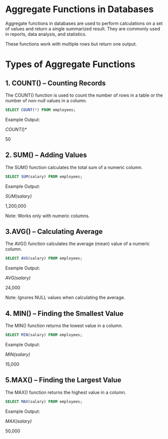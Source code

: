 # Aggregate Functions in Databases

Aggregate functions in databases are used to perform calculations on a set of values and return a single summarized result. They are commonly used in reports, data analysis, and statistics.

These functions work with multiple rows but return one output.

# Types of Aggregate Functions

## 1. COUNT() – Counting Records

The COUNT() function is used to count the number of rows in a table or the number of non-null values in a column.


```sql
SELECT COUNT(*) FROM employees;
```

Example Output:

*COUNT(*)*

50

## 2. SUM() – Adding Values
The SUM() function calculates the total sum of a numeric column.



 ```sql
SELECT SUM(salary) FROM employees;
```
Example Output:

*SUM(salary)*

1,200,000

Note: Works only with numeric columns.

## 3.AVG() – Calculating Average
The AVG() function calculates the average (mean) value of a numeric column.


```sql
SELECT AVG(salary) FROM employees;
```

Example Output:

*AVG(salary)*

24,000

 Note: Ignores NULL values when calculating the average.

## 4. MIN() – Finding the Smallest Value
The MIN() function returns the lowest value in a column.

```sql
SELECT MIN(salary) FROM employees;
```

Example Output:

*MIN(salary)*

15,000

## 5.MAX() – Finding the Largest Value
 The MAX() function returns the highest value in a column.


```sql
SELECT MAX(salary) FROM employees;
```
Example Output:

*MAX(salary)*

50,000

